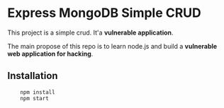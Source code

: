 # Express MongoDB Simple CRUD

This project is a simple crud. It'a **vulnerable application**.

The main propose of this repo is to learn node.js and build a **vulnerable web application for hacking**.

## Installation

```
    npm install
    npm start
```

